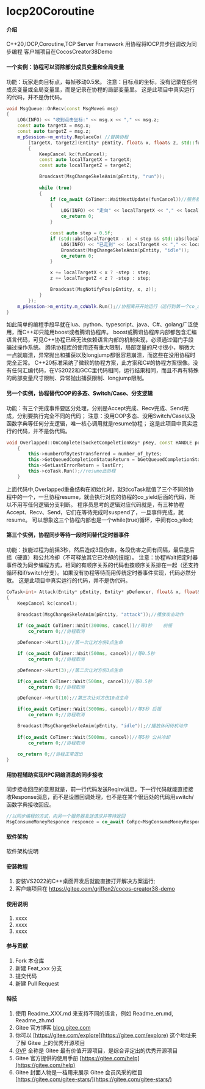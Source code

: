 # Iocp20Coroutine

#### 介绍

C++20,IOCP,Coroutine,TCP Server Framework
用协程将IOCP异步回调改为同步编程
客户端项目在CocosCreator38Demo

#### 一个实例：协程可以消除部分成员变量和全局变量

功能：玩家走向目标点，每帧移动0.5米。
注意：目标点的坐标，没有记录在任何成员变量或全局变量里，而是记录在协程的局部变量里。
这是此项目中真实运行的代码，并不是伪代码。

```C++
void MsgQueue::OnRecv(const MsgMove& msg)
{
	LOG(INFO) << "收到点击坐标:" << msg.x << "," << msg.z;
	const auto targetX = msg.x;
	const auto targetZ = msg.z;
	m_pSession->m_entity.ReplaceCo(	//替换协程
		[targetX, targetZ](Entity* pEntity, float& x, float& z, std::function<void()>& funCancel)->CoTask<int>
		{
			KeepCancel kc(funCancel);
			const auto localTargetX = targetX;
			const auto localTargetZ = targetZ;

			Broadcast(MsgChangeSkeleAnim(pEntity, "run"));
			
			while (true)
			{
				if (co_await CoTimer::WaitNextUpdate(funCancel))//服务器主工作线程大循环，每次循环触发一次
				{
					LOG(INFO) << "走向" << localTargetX << "," << localTargetZ << "的协程取消了";
					co_return 0;
				}

				const auto step = 0.5f;
				if (std::abs(localTargetX - x) < step && std::abs(localTargetZ - z) < step) {
					LOG(INFO) << "已走到" << localTargetX << "," << localTargetZ << "附近，协程正常退出";
					Broadcast(MsgChangeSkeleAnim(pEntity, "idle"));
					co_return 0;
				}

				x += localTargetX < x ? -step : step;
				z += localTargetZ < z ? -step : step;

				Broadcast(MsgNotifyPos(pEntity, x, z));
			}
		});
	m_pSession->m_entity.m_coWalk.Run();//协程离开开始运行（运行到第一个co_await
}
```

如此简单的编程手段早就在lua、python、typescript、java、C#、golang广泛使用，而C++却只能用boost或者腾讯协程库。
boost或腾讯协程库内部都包含汇编语言代码，可见C++协程已经无法依赖语言内部的机制实现，必须通过偏门手段骗过操作系统。
腾讯协程库的使用还有重大限制，局部变量的尺寸很小，稍微大一点就崩溃，异常抛出和捕获以及longjump都很容易崩溃，而这些在没用协程时完全正常。
C++20标准采纳了微软的协程方案，此方案和C#的协程方案很像。没有任何汇编代码，在VS2022和GCC里代码相同，运行结果相同，而且不再有特殊的局部变量尺寸限制、异常抛出捕获限制、longjump限制。

#### 另一个实例，协程替代OOP的多态、Switch/Case、分支逻辑

功能：有三个完成事件要区分处理，分别是Accept完成、Recv完成、Send完成，分别要执行完全不同的代码；
注意：没用OOP多态、没用Switch/Case以及函数字典等任何分支逻辑，唯一核心调用就是resume协程；
这是此项目中真实运行的代码，并不是伪代码。

```C++
void Overlapped::OnComplete(SocketCompeletionKey* pKey, const HANDLE port, const DWORD number_of_bytes, const BOOL bGetQueuedCompletionStatusReturn, const int lastErr)
	{
		this->numberOfBytesTransferred = number_of_bytes;
		this->GetQueuedCompletionStatusReturn = bGetQueuedCompletionStatusReturn;
		this->GetLastErrorReturn = lastErr;
		this->coTask.Run();//resume此协程
	}
```

上面代码中,Overlapped重叠结构在初始化时，就对coTask赋值了三个不同的协程中的一个，一旦协程resume，就会执行对应的协程的co_yield后面的代码，所以不用写任何逻辑分支判断。
程序员思考的逻辑对应代码就是，有三种协程Accept、Recv、Send，它们在等待完成时suspend了，一旦事件完成，就resume。
可以想象这三个协程内部也是一个while(true)循环，中间有co_yiled;

#### 第三个实例，协程同步等待一段时间替代定时器事件

功能：技能过程为前摇3秒，然后造成3段伤害，各段伤害之间有间隔，最后是后摇（硬直）和公共冷却（不可释放其它已冷却的技能）。
注意：协程Wait把定时器事件改为同步编程方式，相同的有顺序关系的代码也按顺序关系排在一起（还支持循环和if/switch分支）。如果没有协程等待而用传统定时器事件实现，代码必然分散。
这是此项目中真实运行的代码，并不是伪代码。

```C++
CoTask<int> Attack(Entity* pEntity, Entity* pDefencer, float& x, float& z, std::function<void()> &cancel)
{
	KeepCancel kc(cancel);

	Broadcast(MsgChangeSkeleAnim(pEntity, "attack"));//播放攻击动作
		
	if (co_await CoTimer::Wait(3000ms, cancel))//等3秒	前摇
		co_return 0;//协程取消

	pDefencer->Hurt(1);//第一次让对方伤1点生命

	if (co_await CoTimer::Wait(500ms, cancel))//等0.5秒
		co_return 0;//协程取消

	pDefencer->Hurt(3);//第二次让对方伤3点生命

	if(co_await CoTimer::Wait(500ms, cancel))//等0.5秒
		co_return 0;//协程取消

	pDefencer->Hurt(10);//第三次让对方伤10点生命

	if(co_await CoTimer::Wait(3000ms, cancel))//等3秒	后摇
		co_return 0;//协程取消

	Broadcast(MsgChangeSkeleAnim(pEntity, "idle"));//播放休闲待机动作
	
	if(co_await CoTimer::Wait(5000ms, cancel))//等5秒	公共冷却
		co_return 0;//协程取消
	
	co_return 0;//协程正常退出
}
```

#### 用协程辅助实现RPC网络消息的同步接收

同步接收回应的意思就是，前一行代码发送Reqire消息，下一行代码就能直接接收Response消息，而不是设置回调处理，也不是在某个很远处的代码用switch/函数字典接收回应。

```C++
//以同步编程的方式，向另一个服务器发送请求并等待返回
MsgConsumeMoneyResponce responce = co_await CoRpc<MsgConsumeMoneyResponce>::Send<MsgConsumeMoney>({ .consumeMoney = 3 }, SendToWorldSvr);```
```

#### 软件架构

软件架构说明

#### 安装教程

1. 安装VS2022的C++桌面开发后就能直接打开解决方案运行;
2. 客户端项目在 https://gitee.com/griffon2/cocos-creator38-demo

#### 使用说明

1. xxxx
2. xxxx
3. xxxx

#### 参与贡献

1. Fork 本仓库
2. 新建 Feat_xxx 分支
3. 提交代码
4. 新建 Pull Request

#### 特技

1. 使用 Readme\_XXX.md 来支持不同的语言，例如 Readme\_en.md, Readme\_zh.md
2. Gitee 官方博客 [blog.gitee.com](https://blog.gitee.com)
3. 你可以 [https://gitee.com/explore](https://gitee.com/explore) 这个地址来了解 Gitee 上的优秀开源项目
4. [GVP](https://gitee.com/gvp) 全称是 Gitee 最有价值开源项目，是综合评定出的优秀开源项目
5. Gitee 官方提供的使用手册 [https://gitee.com/help](https://gitee.com/help)
6. Gitee 封面人物是一档用来展示 Gitee 会员风采的栏目 [https://gitee.com/gitee-stars/](https://gitee.com/gitee-stars/)

